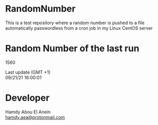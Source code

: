 # RandomNumber    
This is a test repository where a random number is pushed to a file automatically passwordless from a cron job in my Linux CentOS server    
# Random Number of the last run   
1560
      
Last update (GMT +1)    
09/21/21 16:00:01
# Developer    
Hamdy Abou El Anein   
hamdy.aea@protonmail.com
